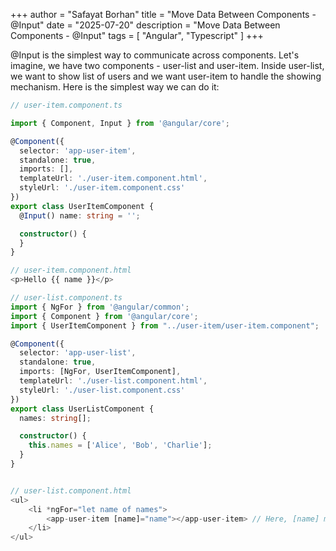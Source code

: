 +++
author = "Safayat Borhan"
title = "Move Data Between Components - @Input"
date = "2025-07-20"
description = "Move Data Between Components - @Input"
tags = [
    "Angular",
    "Typescript"
]
+++

@Input is the simplest way to communicate across components. Let's imagine, we have two components - user-list and user-item. Inside user-list, we want to show list of users and we want user-item to handle the showing mechanism. Here is the simplest way we can do it:

```typescript
// user-item.component.ts

import { Component, Input } from '@angular/core';

@Component({
  selector: 'app-user-item',
  standalone: true,
  imports: [],
  templateUrl: './user-item.component.html',
  styleUrl: './user-item.component.css'
})
export class UserItemComponent {
  @Input() name: string = '';

  constructor() {
  }
}

// user-item.component.html
<p>Hello {{ name }}</p>

// user-list.component.ts
import { NgFor } from '@angular/common';
import { Component } from '@angular/core';
import { UserItemComponent } from "../user-item/user-item.component";

@Component({
  selector: 'app-user-list',
  standalone: true,
  imports: [NgFor, UserItemComponent],
  templateUrl: './user-list.component.html',
  styleUrl: './user-list.component.css'
})
export class UserListComponent {
  names: string[];

  constructor() {
    this.names = ['Alice', 'Bob', 'Charlie'];
  }
}


// user-list.component.html
<ul>
    <li *ngFor="let name of names">
        <app-user-item [name]="name"></app-user-item> // Here, [name] means, it's expective an @Input variable from the app-user-item component.
    </li>
</ul>
```